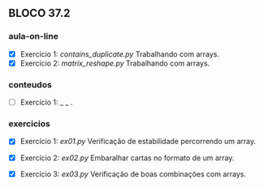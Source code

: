 ## BLOCO 37.2
### aula-on-line
- [x] Exercício 1: _contains_duplicate.py_ Trabalhando com arrays.
- [x] Exercício 2: _matrix_reshape.py_ Trabalhando com arrays. 

### conteudos
- [ ] Exercício 1: _ _ . 

### exercicios
- [x] Exercício 1: _ex01.py_ Verificação de estabilidade percorrendo um array.
- [x] Exercício 2: _ex02.py_ Embaralhar cartas no formato de um array.
- [x] Exercício 3: _ex03.py_ Verificação de boas combinações com arrays.


